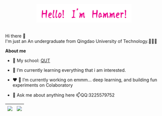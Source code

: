 <p align="center"><a href="https://blog.csdn.net/qq_51208442?spm=1000.2115.3001.5343" target="_blank"><img width="60%" alt="Hello, I'm bighammer. Welcome!" src="./assets/myname.png" /></a></p>

<br />
Hi there 👋
<br />
I'm just an An undergraduate from Qingdao University of Technology.🤔🤔🤔

**About me**

- 💼 My school: [QUT](http://english.qut.edu.cn/)

- 🌱 I’m currently learning everything that i am interested.

- ❤️ 🔭 I’m currently working on emmm... deep learning, and building fun experiments on Colaboratory

- 💬 Ask me about anything here 📫QQ:3225579752
  


| <img align="center" src="https://github-readme-stats-omega-henna-18.vercel.app?username=bighammer-link&show_icons=true&include_all_commits=true&theme=synthwave" /> | <img align="center" src="https://github-readme-stats-omega-henna-18.vercel.app/api/top-langs/?username=bighammer-link&layout=compact&theme=buefy&hide_border=true" /> |
| ------------- | ------------- |
